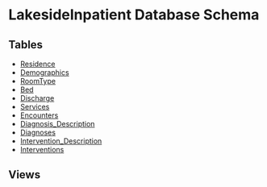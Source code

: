 # LakesideInpatient Database Schema
## Tables
<ul>
  <li><a href='Tables/Residence.png'>Residence</a></li>
  <li><a href='Tables/Demographics.png'>Demographics</a></li>
  <li><a href='Tables/RoomType.png'>RoomType</a></li>
  <li><a href='Tables/Bed.png'>Bed</a></li>
  <li><a href='Tables/Discharge.png'>Discharge</a></li>
  <li><a href='Tables/Services.png'>Services</a></li>
  <li><a href='Tables/Encounters.png'>Encounters</a></li>
  <li><a href='Tables/Diagnosis_Description.png'>Diagnosis_Description</a></li>
  <li><a href='Tables/Diagnoses.png'>Diagnoses</a></li>
  <li><a href='Tables/Intervention_Description.png'>Intervention_Description</a></li>
  <li><a href='Tables/Interventions.png'>Interventions</a></li>
</ul>

## Views
